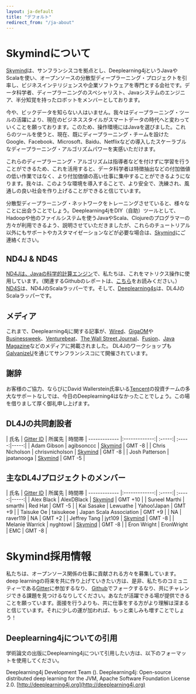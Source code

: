 ```yaml
---
layout: ja-default
title: "デフォルト"
redirect_from: "/ja-about"
---
```


# Skymindについて

[Skymind](http://www.skymind.io)は、サンフランシスコを拠点とし、Deeplearning4jというJavaやScalaを使い、オープンソースの分散型ディープラーニング・プロジェクトを引率し、ビジネスインテリジェンスや企業ソフトウェアを専門とする会社です。データ科学者、ディープラーニングのスペシャリスト、Javaシステムのエンジニア、半分知覚を持ったロボットをメンバーとしております。

今や、ビックデータを知らない人はいません。我々はディープラーニング・ツールの活躍により、現在のビジネススタイルがスマートデータの時代へと変わっていくことを願っております。このため、操作環境にはJavaを選びました。これらのツールを使うと、現在、既にディープラーニング・チームを設けたGoogle、Facebook、Microsoft、Baidu、Netflixなどの導入したスケーラブルなディープラーニング・アルゴリズムパワーを実感いただけます。

これらのディープラーニング・アルゴリズムは指導者などを付けずに学習を行うことができるため、これを活用すると、データ科学者は特徴抽出などの付加価値の低い作業ではなく、より付加価値の高い仕事に集中することができるようになります。我々は、このような環境を導入することで、より安全で、洗練され、風通しの良い社会を作り上げることができると信じています。

分散型ディープラーニング・ネットワークをトレーニングさせていると、様々なことに出会うことでしょう。Deeplearning4jをDIY（自助）ツールとして、Hadoopや他のファイルシステムを使うJavaやScala、Clojureのプログラマーの方々が利用できるよう、説明させていただきましたが、これらのチュートリアル以外にもサポートやカスタマイゼーションなどが必要な場合は、[Skymind](http://www.skymind.io/contact/)にご連絡ください。

## ND4J & ND4S

[ND4Jは、Javaの科学的計算エンジン](http://nd4j.org/)で、私たちは、これをマトリクス操作に使用しています。（関連するGithubのレポートは、[こちら](https://github.com/deeplearning4j/nd4j/)をお読みください。）[ND4S](https://github.com/deeplearning4j/nd4s)は、ND4JのScalaラッパーです。そして、[Deeplearning4s](https://github.com/deeplearning4j/deeplearning4s)は、DL4JのScalaラッパーです。

## メディア

これまで、Deeplearning4jに関する記事が、[Wired](http://www.wired.com/2014/06/skymind-deep-learning/)、[GigaOM](http://gigaom.com/2014/06/02/a-startup-called-skymind-launches-pushing-open-source-deep-learning/)や[Businessweek](http://www.businessweek.com/articles/2014-06-03/teaching-smaller-companies-how-to-probe-deep-learning-on-their-own)、[Venturebeat](http://venturebeat.com/2014/06/02/skymind-launches-with-open-source-plug-and-play-deep-learning-features-for-your-app/)、[The Wall Street Journal](http://blogs.wsj.com/cio/2014/06/03/the-morning-download-apple-relies-on-ecosystem-for-innovation/)、[Fusion](http://fusion.net/story/177825/privacy-conscious-siris-that-dont-give-up-your-secrets-are-coming/)、[Java Magazine](oraclejavamagazine-digital.com/javamagazine/may_june_2015?sub_id=DJ9kzXBnuXELe#pg58)などのメディアに掲載されました。 DL4Jのワークショップも[GalvanizeU](http://www.galvanizeu.com/)を通じてサンフランシスコにて開催されています。  

## 謝辞

お客様のご協力、ならびにDavid Wallerstein氏率いる[Tencent](http://www.tencent.com/en-us/at/managementteam.shtml)の投資チームの多大なサポートなしでは、今日のDeeplearning4はなかったことでしょう。この場を借りまして厚く御礼申し上げます。

## DL4Jの共同創設者

| 氏名    | [Gitter ID](https://gitter.im/deeplearning4j/deeplearning4j) | 所属先 | 時間帯
| ------------- |:-------------:| :-----:| :-----:|-----:|
| Adam Gibson | agibsonccc      | [Skymind](http://skymind.io) | GMT -8 |
| Chris Nicholson | chrisvnicholson | [Skymind](http://skymind.io) | GMT -8 |
| Josh Patterson  |  jpatanooga | [Skymind](http://skymind.io) | GMT -5 |

## 主なDL4Jプロジェクトのメンバー

| 氏名    | [Gitter ID](https://gitter.im/deeplearning4j/deeplearning4j) | 所属先 | 時間帯
| ------------- |:-------------:| :-----:| :-----:|-----:|
| Alex Black  |  AlexDBlack | [Skymind](http://skymind.io) | GMT +10 |
| Suneel Marthi  |  smarthi | Red Hat  | GMT -5 |
| Kai Sasake  |  Lewuathe | Yahoo!Japan | GMT +9 |
| Taisuke Oe  |  taisukeoe | Japan Scala Association  | GMT +9 |
| NA  |  raver119 | NA | GMT +2 |
| Jeffrey Tang | jyt109 | [Skymind](http://skymind.io) | GMT -8 |
| Melanie Warrick | nyghtowl  | [Skymind](http://skymind.io) | GMT -8 |
| Eron Wright  |  EronWright | EMC  | GMT -8 |

# Skymind採用情報

私たちは、オープンソース関係の仕事に貢献される方々を募集しています。deep learningの将来を共に作り上げていきたい方は、是非、私たちのコミュニティーである[Gitter](https://gitter.im/deeplearning4j/deeplearning4j)に参加するなり、 [Github](https://github.com/deeplearning4j)でフォークするなり、共にチャレンジできる課題を見つけるなりしてください。あなたが活躍できる場が提供できることを願っています。面接を行うよりも、共に仕事をする方がより理解は深まると信じています。それに少しの運が加われば、もっと楽しみも増すことでしょう！

## Deeplearning4jについての引用

学術論文の出版にDeeplearning4jについて引用したい方は、以下のフォーマットを使用してください。

Deeplearning4j Development Team (<CURRENT YEAR>). Deeplearning4j: Open-source distributed deep learning for the JVM, Apache Software Foundation License 2.0. [http://deeplearning4j.org](http://deeplearning4j.org)
